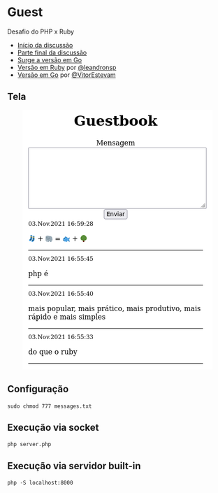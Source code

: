 # Guest

Desafio do PHP x Ruby

- [Início da discussão](https://twitter.com/leandronsp/status/1455598643927556104)
- [Parte final da discussão](https://twitter.com/leandronsp/status/1455711853619916802)
- [Surge a versão em Go](https://twitter.com/vitorstvm/status/1459756340906270723)
- [Versão em Ruby](https://github.com/leandronsp/guestbook) por [@leandronsp](https://github.com/leandronsp/)
- [Versão em Go](https://github.com/VitorEstevam/guestbook) por [@VitorEstevam](https://github.com/VitorEstevam)

## Tela

<div align="center">

![Screenshot](guest.png)

</div>

## Configuração

```
sudo chmod 777 messages.txt
```

## Execução via socket
```
php server.php
```

## Execução via servidor built-in

```
php -S localhost:8000
```
